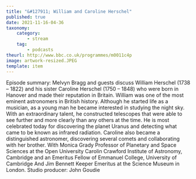 ```yaml
---
title: "&#127911; William and Caroline Herschel"
published: true
date: 2021-11-16-04-36
taxonomy:
    category:
        - stream
    tag:
        - podcasts
theurl: http://www.bbc.co.uk/programmes/m0011c4p
image: artwork-resized.JPEG
template: item
---
```


Episode summary: Melvyn Bragg and guests discuss William Herschel (1738 &ndash; 1822) and his sister Caroline Herschel (1750 &ndash; 1848) who were born in Hanover and made their reputation in Britain. William was one of the most eminent astronomers in British history. Although he started life as a musician, as a young man he became interested in studying the night sky. With an extraordinary talent, he constructed telescopes that were able to see further and more clearly than any others at the time. He is most celebrated today for discovering the planet Uranus and detecting what came to be known as infrared radiation. Caroline also became a distinguished astronomer, discovering several comets and collaborating with her brother. With Monica Grady Professor of Planetary and Space Sciences at the Open University Carolin Crawford Institute of Astronomy, Cambridge and an Emeritus Fellow of Emmanuel College, University of Cambridge And Jim Bennett Keeper Emeritus at the Science Museum in London. Studio producer: John Goudie
